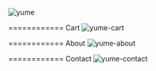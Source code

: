 
![yume](https://github.com/aslan-asilon3/yume_htmlcss/assets/75960970/0de4edb7-2057-4093-bfd6-a79aeeab6200)


============ Cart
![yume-cart](https://github.com/aslan-asilon3/yume_htmlcss/assets/75960970/26106a94-8207-433c-909c-4505ef494ebb)


============ About
![yume-about](https://github.com/aslan-asilon3/yume_htmlcss/assets/75960970/c44b75dc-ad5b-434d-83fa-d500783e46e6)


============ Contact
![yume-contact](https://github.com/aslan-asilon3/yume_htmlcss/assets/75960970/5d63adbd-a2ee-4abf-ad10-59767589f2eb)

